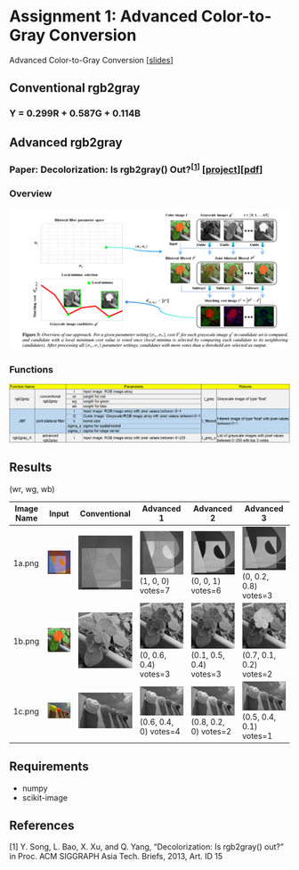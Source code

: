 # Assignment 1: Advanced Color-to-Gray Conversion
Advanced Color-to-Gray Conversion [[slides](http://media.ee.ntu.edu.tw/courses/cv/18F/hw/cv2018_hw01.pdf)]
## Conventional rgb2gray

### Y = 0.299R + 0.587G + 0.114B

## Advanced rgb2gray

### Paper: Decolorization: Is rgb2gray() Out?<sup>[[1](#references)]</sup> [[project](https://ybsong00.github.io/siga13tb/)][[pdf](https://ybsong00.github.io/siga13tb/siga13tb_final.pdf)]

### Overview
![Overview](Overview.png)

### Functions
![function](function.png)

## Results

(wr, wg, wb)

Image Name | Input | Conventional | Advanced 1 | Advanced 2 | Advanced 3
--- | --- | --- | --- | --- | --- 
1a.png | ![1a](testdata/1a.png) | ![1a_y](testdata/1a_y.png) | ![1a_y1](testdata/1a_y1.png) (1, 0, 0) votes=7 | ![1a_y2](testdata/1a_y2.png) (0, 0, 1) votes=6 | ![1a_y3](testdata/1a_y3.png) (0, 0.2, 0.8) votes=3
1b.png | ![1b](testdata/1b.png) | ![1b_y](testdata/1b_y.png) | ![1b_y1](testdata/1b_y1.png) (0, 0.6, 0.4) votes=3 | ![1b_y2](testdata/1b_y2.png) (0.1, 0.5, 0.4) votes=3 | ![1b_y3](testdata/1b_y3.png) (0.7, 0.1, 0.2) votes=2
1c.png | ![1c](testdata/1c.png) | ![1c_y](testdata/1c_y.png) | ![1c_y1](testdata/1c_y1.png) (0.6, 0.4, 0) votes=4 | ![1c_y2](testdata/1c_y2.png) (0.8, 0.2, 0) votes=2 | ![1c_y3](testdata/1c_y3.png) (0.5, 0.4, 0.1) votes=1

## Requirements
* numpy
* scikit-image

## References
[1] Y. Song, L. Bao, X. Xu, and Q. Yang, “Decolorization: Is rgb2gray()  out?” in Proc. ACM SIGGRAPH Asia Tech. Briefs, 2013, Art. ID 15
